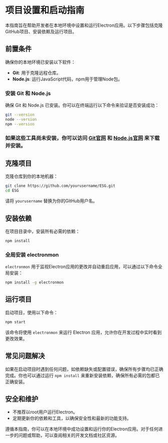 
# 项目设置和启动指南

本指南旨在帮助开发者在本地环境中设置和运行Electron应用。以下步骤包括克隆GitHub项目、安装依赖及运行项目。

## 前置条件

确保你的本地环境已安装以下软件：

- **Git**: 用于克隆远程仓库。
- **Node.js**: 运行JavaScript代码，npm用于管理Node包。

### 安装 Git 和 Node.js

确保 Git 和 Node.js 已安装。你可以在终端运行以下命令来验证是否安装成功：

```bash
git --version
node --version
npm --version
```

### 如果这些工具尚未安装，你可以访问 [Git官网](https://git-scm.com/) 和 [Node.js官网](https://nodejs.org/) 来下载并安装。

## 克隆项目

克隆仓库到你的本地机器：

```bash
git clone https://github.com/yourusername/ESG.git
cd ESG
```

请将 `yourusername` 替换为你的GitHub用户名。

## 安装依赖

在项目目录中，安装所有必需的依赖：

```bash
npm install
```

### 全局安装 electronmon

`electronmon` 用于监视Electron应用的更改并自动重启应用，可以通过以下命令全局安装：

```bash
npm install -g electronmon
```

## 运行项目

启动项目，使用以下命令：

```bash
npm start
```

该命令将使用 `electronmon` 来运行 Electron 应用，允许你在开发过程中实时看到更改效果。

## 常见问题解决

如果在启动项目时遇到任何问题，如依赖缺失或配置错误，确保所有步骤均已正确完成。你也可以通过运行 `npm install` 来重新安装依赖，确保所有必需的包都已正确安装。

## 安全和维护

- 不推荐以root用户运行Electron。
- 定期更新你的依赖和工具，以确保安全性和最新的功能支持。

遵循本指南，你可以在本地环境中成功设置和运行你的Electron应用。对于任何进一步的问题或帮助，可以查阅相关的开发文档或社区资源。
```

